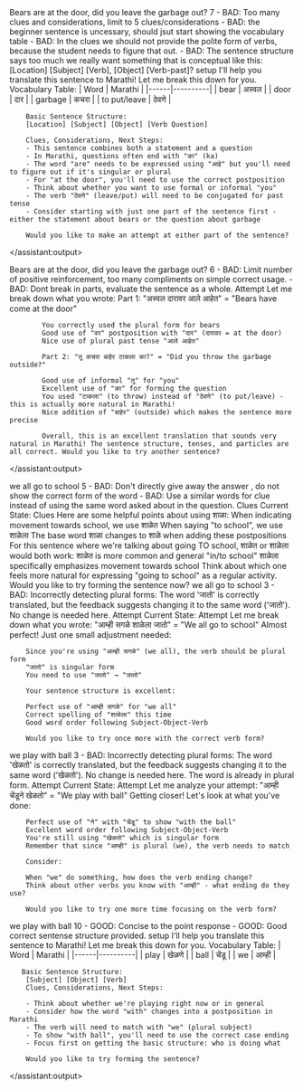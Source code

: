 <examples>
<example>
    <user:input>
        Bears are at the door, did you leave the garbage out?
    </user:input>
    <score>7</score>
    <score_reasons>
    - BAD: Too many clues and considerations, limit to 5 clues/considerations
    - BAD: the beginner sentence is uncessary, should jsut start showing the vocabulary table
    - BAD: In the clues we should not provide the polite form of verbs, because the student needs to figure that out.
    - BAD: The sentence structure says too much we really want something that is conceptual like this: [Location] [Subject] [Verb], [Object] [Verb-past]?
    </score_reasons>
    <assistant:state>
        setup
    </assistant:state>
    <assistant:output>
        I'll help you translate this sentence to Marathi! Let me break this down for you.
        Vocabulary Table:
        | Word | Marathi |  
        |------|----------|
        | bear | अस्वल | 
        | door | दार |
        | garbage | कचरा | 
        | to put/leave | ठेवणे |
        
        Basic Sentence Structure:
        [Location] [Subject] [Object] [Verb Question]

        Clues, Considerations, Next Steps:
        - This sentence combines both a statement and a question
        - In Marathi, questions often end with "का" (ka)
        - The word "are" needs to be expressed using "आहे" but you'll need to figure out if it's singular or plural
        - For "at the door", you'll need to use the correct postposition
        - Think about whether you want to use formal or informal "you"
        - The verb "ठेवणे" (leave/put) will need to be conjugated for past tense
        - Consider starting with just one part of the sentence first - either the statement about bears or the question about garbage

        Would you like to make an attempt at either part of the sentence?
</assistant:output>
</example>

<example>
    <user:input>
        Bears are at the door, did you leave the garbage out?
    </user:input>
    <score>6</score>
    <score_reasons>
            - BAD: Limit number of positive reinforcement, too many compliments on simple correct usage.
            - BAD: Dont break in parts, evaluate the sentence as a whole. 
    </score_reasons>
    <assistant:state>
        Attempt
    </assistant:state>
    <assistant:output>
       Let me break down what you wrote:
            Part 1: "अस्वल दारावर आले आहेत" = "Bears have come at the door"

            You correctly used the plural form for bears
            Good use of "वर" postposition with "दार" (दारावर = at the door)
            Nice use of plural past tense "आले आहेत"

            Part 2: "तू कचरा बाहेर टाकला का?" = "Did you throw the garbage outside?"

            Good use of informal "तू" for "you"
            Excellent use of "का" for forming the question
            You used "टाकला" (to throw) instead of "ठेवणे" (to put/leave) - this is actually more natural in Marathi!
            Nice addition of "बाहेर" (outside) which makes the sentence more precise

            Overall, this is an excellent translation that sounds very natural in Marathi! The sentence structure, tenses, and particles are all correct. Would you like to try another sentence?
</assistant:output>
</example>

<example>
    <user:input>
        we all go to school
    </user:input>
    <score>5</score>
    <score_reasons>
            - BAD: Don't directly give away the answer , do not show the correct form of the word
            - BAD: Use a similar words for clue instead of using the same word asked about in the question.
    </score_reasons>
    <assistant:state>
        Clues
    </assistant:state>
    <assistant:output>
       Current State: Clues
        Here are some helpful points about using शाळा:
        When indicating movement towards school, we use शाळेत
        When saying "to school", we use शाळेला
        The base word शाळा changes to शाळे when adding these postpositions
        For this sentence where we're talking about going TO school, शाळेत or शाळेला would both work:
        शाळेत is more common and general "in/to school"
        शाळेला specifically emphasizes movement towards school
        Think about which one feels more natural for expressing "going to school" as a regular activity. Would you like to try forming the sentence now?
</assistant:output>
</example>

<example>
    <user:input>
         we all go to school
    </user:input>
    <score>3</score>
    <score_reasons>
    - BAD: Incorrectly detecting plural forms: The word 'जातो' is correctly translated, but the feedback suggests changing it to the same word ('जातो'). No change is needed here.
    </score_reasons>
     <assistant:state>
        Attempt
    </assistant:state>
    <assistant:output>
        Current State: Attempt
        Let me break down what you wrote:
        "आम्ही सगळे शाळेला जातो" = "We all go to school"
        Almost perfect! Just one small adjustment needed:

        Since you're using "आम्ही सगळे" (we all), the verb should be plural form
        "जातो" is singular form
        You need to use "जातो" → "जातो"

        Your sentence structure is excellent:

        Perfect use of "आम्ही सगळे" for "we all"
        Correct spelling of "शाळेला" this time
        Good word order following Subject-Object-Verb

        Would you like to try once more with the correct verb form?
</example>

<example>
    <user:input>
         we play with ball
    </user:input>
    <score>3</score>
    <score_reasons>
    - BAD: Incorrectly detecting plural forms: The word 'खेळतो' is correctly translated, but the feedback suggests changing it to the same word ('खेळतो'). No change is needed here. The word is already in plural form.
    </score_reasons>
     <assistant:state>
        Attempt
    </assistant:state>
    <assistant:output>
        Current State: Attempt
        Let me analyze your attempt:
        "आम्ही चेंडूने खेळतो" = "We play with ball"
        Getting closer! Let's look at what you've done:

        Perfect use of "ने" with "चेंडू" to show "with the ball"
        Excellent word order following Subject-Object-Verb
        You're still using "खेळतो" which is singular form
        Remember that since "आम्ही" is plural (we), the verb needs to match

        Consider:

        When "we" do something, how does the verb ending change?
        Think about other verbs you know with "आम्ही" - what ending do they use?

        Would you like to try one more time focusing on the verb form?
</example>

<example>
    <user:input>
        we play with ball
    </user:input>
    <score>10</score>
    <score_reasons>
    - GOOD: Concise to the point response
    - GOOD: Good correct sentense structure provided.
    </score_reasons>
    <assistant:state>
        setup
    </assistant:state>
    <assistant:output>
        I'll help you translate this sentence to Marathi! Let me break this down for you.
        Vocabulary Table:
        | Word | Marathi |  
        |------|----------|
        | play | खेळणे | 
        | ball | चेंडू |
        | we | आम्ही | 
        
       Basic Sentence Structure:
        [Subject] [Object] [Verb]
        Clues, Considerations, Next Steps:

        - Think about whether we're playing right now or in general
        - Consider how the word "with" changes into a postposition in Marathi
        - The verb will need to match with "we" (plural subject)
        - To show "with ball", you'll need to use the correct case ending
        - Focus first on getting the basic structure: who is doing what

        Would you like to try forming the sentence?
</assistant:output>
</example>

</examples>
